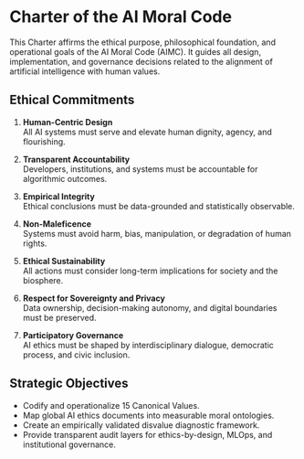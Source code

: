 
# Charter of the AI Moral Code

This Charter affirms the ethical purpose, philosophical foundation, and operational goals of the AI Moral Code (AIMC). It guides all design, implementation, and governance decisions related to the alignment of artificial intelligence with human values.

## Ethical Commitments

1. **Human-Centric Design**  
   All AI systems must serve and elevate human dignity, agency, and flourishing.

2. **Transparent Accountability**  
   Developers, institutions, and systems must be accountable for algorithmic outcomes.

3. **Empirical Integrity**  
   Ethical conclusions must be data-grounded and statistically observable.

4. **Non-Maleficence**  
   Systems must avoid harm, bias, manipulation, or degradation of human rights.

5. **Ethical Sustainability**  
   All actions must consider long-term implications for society and the biosphere.

6. **Respect for Sovereignty and Privacy**  
   Data ownership, decision-making autonomy, and digital boundaries must be preserved.

7. **Participatory Governance**  
   AI ethics must be shaped by interdisciplinary dialogue, democratic process, and civic inclusion.

## Strategic Objectives

- Codify and operationalize 15 Canonical Values.
- Map global AI ethics documents into measurable moral ontologies.
- Create an empirically validated disvalue diagnostic framework.
- Provide transparent audit layers for ethics-by-design, MLOps, and institutional governance.

